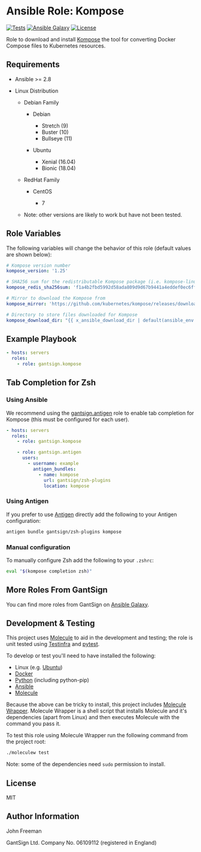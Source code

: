Ansible Role: Kompose
=====================

[![Tests](https://github.com/gantsign/ansible_role_kompose/workflows/Tests/badge.svg)](https://github.com/gantsign/ansible_role_kompose/actions?query=workflow%3ATests)
[![Ansible Galaxy](https://img.shields.io/badge/ansible--galaxy-gantsign.kompose-blue.svg)](https://galaxy.ansible.com/gantsign/kompose)
[![License](https://img.shields.io/badge/license-MIT-blue.svg)](https://raw.githubusercontent.com/gantsign/ansible_role_kompose/master/LICENSE)

Role to download and install [Kompose](http://kompose.io) the tool for
converting Docker Compose files to Kubernetes resources.

Requirements
------------

* Ansible >= 2.8

* Linux Distribution

    * Debian Family

        * Debian

            * Stretch (9)
            * Buster (10)
            * Bullseye (11)

        * Ubuntu

            * Xenial (16.04)
            * Bionic (18.04)

    * RedHat Family

        * CentOS

            * 7

    * Note: other versions are likely to work but have not been tested.

Role Variables
--------------

The following variables will change the behavior of this role (default values
are shown below):

```yaml
# Kompose version number
kompose_version: '1.25'

# SHA256 sum for the redistributable Kompose package (i.e. kompose-linux-amd64.tar.gz)
kompose_redis_sha256sum: 'f1a4b2fbd5992d58ada809d9d67b9441a4eddef0ec6ff068714f43c95a225f9e'

# Mirror to download the Kompose from
kompose_mirror: 'https://github.com/kubernetes/kompose/releases/download/v{{ kompose_version }}'

# Directory to store files downloaded for Kompose
kompose_download_dir: "{{ x_ansible_download_dir | default(ansible_env.HOME + '/.ansible/tmp/downloads') }}"
```

Example Playbook
----------------

```yaml
- hosts: servers
  roles:
    - role: gantsign.kompose
```

Tab Completion for Zsh
----------------------

### Using Ansible

We recommend using the
[gantsign.antigen](https://galaxy.ansible.com/gantsign/antigen) role to enable
tab completion for Kompose (this must be configured for each user).

```yaml
- hosts: servers
  roles:
    - role: gantsign.kompose

    - role: gantsign.antigen
      users:
        - username: example
          antigen_bundles:
            - name: kompose
              url: gantsign/zsh-plugins
              location: kompose
```

### Using Antigen

If you prefer to use [Antigen](https://github.com/zsh-users/antigen) directly
add the following to your Antigen configuration:

```bash
antigen bundle gantsign/zsh-plugins kompose
```

### Manual configuration

To manually configure Zsh add the following to your `.zshrc`:

```bash
eval "$(kompose completion zsh)"
```

More Roles From GantSign
------------------------

You can find more roles from GantSign on
[Ansible Galaxy](https://galaxy.ansible.com/gantsign).

Development & Testing
---------------------

This project uses [Molecule](http://molecule.readthedocs.io/) to aid in the
development and testing; the role is unit tested using
[Testinfra](http://testinfra.readthedocs.io/) and
[pytest](http://docs.pytest.org/).

To develop or test you'll need to have installed the following:

* Linux (e.g. [Ubuntu](http://www.ubuntu.com/))
* [Docker](https://www.docker.com/)
* [Python](https://www.python.org/) (including python-pip)
* [Ansible](https://www.ansible.com/)
* [Molecule](http://molecule.readthedocs.io/)

Because the above can be tricky to install, this project includes
[Molecule Wrapper](https://github.com/gantsign/molecule-wrapper). Molecule
Wrapper is a shell script that installs Molecule and it's dependencies (apart
from Linux) and then executes Molecule with the command you pass it.

To test this role using Molecule Wrapper run the following command from the
project root:

```bash
./moleculew test
```

Note: some of the dependencies need `sudo` permission to install.

License
-------

MIT

Author Information
------------------

John Freeman

GantSign Ltd.
Company No. 06109112 (registered in England)
